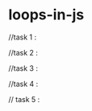# loops-in-js
//task 1 :
<script>
          for( var i=0;i<=10;i++){
     alert(i)
 }

 i=0;
while(i<=10){
    alert(i)
    i++
 }

 i=0;
do{
    alert(i)
   i++
 }
while(i<=10)
  </script>
  //task 2 :
   <script>
     a=10;
 for(i=3;i<=10;i+=3){
     alert(i)
 }

 i=3;
while(i<=10){
    alert(i)
     i+=3
 }

 i=3;
 do{
    alert(i)
    i+=3
 }
 while(i<=10)
 </script>

 //task 3 :
 <script>
            var a=prompt("enter name")

for(i=a.length-1;i>=a.length-1;i--){
    alert(a[i])
 }

var a=prompt("enter name")
i=a.length-1
while(i>=a.length-1){
     alert(a[i])
     i--
 }

 var a=prompt("enter a name")
 i=a

do{
   alert(a[i.length-1])
    i--
 }
 while(i>=a.length-1)

 var a=prompt("enter")
alert(a[a.length-1])
</script>

//task 4 :
<script>
             var a=prompt("enter ")
 a>=5&&a<=8?alert(a):alert("enter valid")

 var a=prompt("enter ")
 a==5||a==6||a==7||a==8?alert(a):alert("enter valid")


var a=prompt("enter name")
    
    for(var i=0; a[i] !== undefined; i++){
    
   }
     alert(i);

    var a=prompt("enter name") 
 i=0;
 while(a[i]!==undefined)
 {
    i++
}
alert(i)
    </script>

   // task 5 :<script>
            var a=prompt("enter a name")
for(i=a.length-1;i>=0;i--){
   alert(a[i])
}
</script>
   
    
